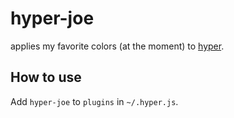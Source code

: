 # hyper-joe

applies my favorite colors (at the moment) to [hyper](https://hyper.is/).

## How to use

Add `hyper-joe` to `plugins` in `~/.hyper.js`.
